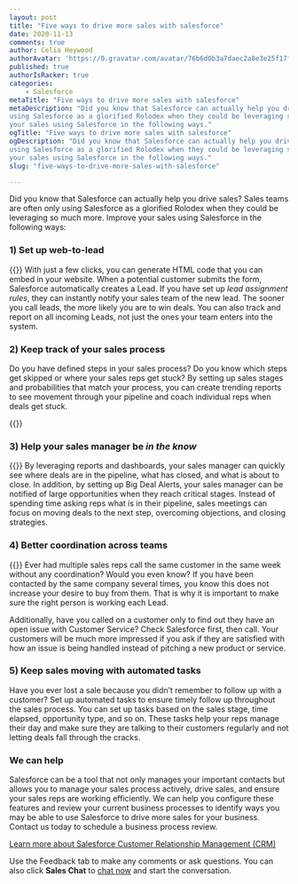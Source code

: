 ```yaml
---
layout: post
title: "Five ways to drive more sales with salesforce"
date: 2020-11-13
comments: true
author: Celia Heywood
authorAvatar: 'https://0.gravatar.com/avatar/76b6d0b3a7daec2a8e3e25f17ff7ead7'
published: true
authorIsRacker: true
categories:
    - Salesforce
metaTitle: "Five ways to drive more sales with salesforce"
metaDescription: "Did you know that Salesforce can actually help you drive sales? Sales teams are often only
using Salesforce as a glorified Rolodex when they could be leveraging so much more. Improve
your sales using Salesforce in the following ways."
ogTitle: "Five ways to drive more sales with salesforce"
ogDescription: "Did you know that Salesforce can actually help you drive sales? Sales teams are often only
using Salesforce as a glorified Rolodex when they could be leveraging so much more. Improve
your sales using Salesforce in the following ways."
slug: "five-ways-to-drive-more-sales-with-salesforce"

---
```


Did you know that Salesforce can actually help you drive sales? Sales teams are often only
using Salesforce as a glorified Rolodex when they could be leveraging so much more. Improve
your sales using Salesforce in the following ways:

<!--more-->

### 1) Set up web-to-lead

{{<img src="web-to-lead.png" title="" alt="" class="image-right">}} With just a few clicks,
you can generate HTML code that you can embed in your website. When
a potential customer submits the form, Salesforce automatically creates a Lead. If you have
set up *lead assignment rules*, they can instantly notify your sales team of the new lead.
The sooner you call leads, the more likely you are to win deals. You can also track and
report on all incoming Leads, not just the ones your team enters into the system.

### 2) Keep track of your sales process

Do you have defined steps in your sales process? Do you know which steps get skipped or
where your sales reps get stuck? By setting up sales stages and probabilities that match
your process, you can create trending reports to see movement through your pipeline and
coach individual reps when deals get stuck.

{{<img src="sales-process.png" title="" alt="">}}

### 3) Help your sales manager be *in the know*

{{<img src="dashboard-pipeline.png" title="" alt="" class="image-right">}} By leveraging reports
and dashboards, your sales manager can quickly see where deals are
in the pipeline, what has closed, and what is about to close. In addition, by setting up
Big Deal Alerts, your sales manager can be notified of large opportunities when they reach
critical stages. Instead of spending time asking reps what is in their pipeline, sales
meetings can focus on moving deals to the next step, overcoming objections, and closing
strategies.

### 4) Better coordination across teams

{{<img src="coordination.jpg" title="" alt="" class="image-left">}} Ever had multiple
sales reps call the same customer in the same week without any coordination?
Would you even know? If you have been contacted by the same company several times, you know
this does not increase your desire to buy from them. That is why it is important to make
sure the right person is working each Lead.

Additionally, have you called on a customer only to find out they have an open issue with
Customer Service? Check Salesforce first, then call. Your customers will be much more
impressed if you ask if they are satisfied with how an issue is being handled instead of
pitching a new product or service.

### 5) Keep sales moving with automated tasks

Have you ever lost a sale because you didn’t remember to follow up with a customer? Set up
automated tasks to ensure timely follow up throughout the sales process. You can set up
tasks based on the sales stage, time elapsed, opportunity type, and so on. These tasks help
your reps manage their day and make sure they are talking to their customers regularly and
not letting deals fall through the cracks.

### We can help

Salesforce can be a tool that not only manages your important contacts but allows you to
manage your sales process actively, drive sales, and ensure your sales reps are working
efficiently. We can help you configure these features and review your current business
processes to identify ways you may be able to use Salesforce to drive more sales for your
business. Contact us today to schedule a business process review.

<a class="cta blue" id="cta" href="https://www.rackspace.com/salesforce">Learn more about Salesforce Customer Relationship Management (CRM)</a>

Use the Feedback tab to make any comments or ask questions. You can also click
**Sales Chat** to [chat now](https://www.rackspace.com/) and start the conversation.
